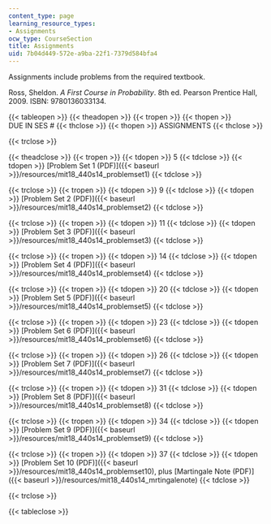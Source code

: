 ```yaml
---
content_type: page
learning_resource_types:
- Assignments
ocw_type: CourseSection
title: Assignments
uid: 7b04d449-572e-a9ba-22f1-7379d584bfa4
---
```


Assignments include problems from the required textbook.

Ross, Sheldon. _A First Course in Probability_. 8th ed. Pearson Prentice Hall, 2009. ISBN: 9780136033134.

{{< tableopen >}}
{{< theadopen >}}
{{< tropen >}}
{{< thopen >}}
DUE IN SES #
{{< thclose >}}
{{< thopen >}}
ASSIGNMENTS
{{< thclose >}}

{{< trclose >}}

{{< theadclose >}}
{{< tropen >}}
{{< tdopen >}}
5
{{< tdclose >}}
{{< tdopen >}}
[Problem Set 1 (PDF)]({{< baseurl >}}/resources/mit18_440s14_problemset1)
{{< tdclose >}}

{{< trclose >}}
{{< tropen >}}
{{< tdopen >}}
9
{{< tdclose >}}
{{< tdopen >}}
[Problem Set 2 (PDF)]({{< baseurl >}}/resources/mit18_440s14_problemset2)
{{< tdclose >}}

{{< trclose >}}
{{< tropen >}}
{{< tdopen >}}
11
{{< tdclose >}}
{{< tdopen >}}
[Problem Set 3 (PDF)]({{< baseurl >}}/resources/mit18_440s14_problemset3)
{{< tdclose >}}

{{< trclose >}}
{{< tropen >}}
{{< tdopen >}}
14
{{< tdclose >}}
{{< tdopen >}}
[Problem Set 4 (PDF)]({{< baseurl >}}/resources/mit18_440s14_problemset4)
{{< tdclose >}}

{{< trclose >}}
{{< tropen >}}
{{< tdopen >}}
20
{{< tdclose >}}
{{< tdopen >}}
[Problem Set 5 (PDF)]({{< baseurl >}}/resources/mit18_440s14_problemset5)
{{< tdclose >}}

{{< trclose >}}
{{< tropen >}}
{{< tdopen >}}
23
{{< tdclose >}}
{{< tdopen >}}
[Problem Set 6 (PDF)]({{< baseurl >}}/resources/mit18_440s14_problemset6)
{{< tdclose >}}

{{< trclose >}}
{{< tropen >}}
{{< tdopen >}}
26
{{< tdclose >}}
{{< tdopen >}}
[Problem Set 7 (PDF)]({{< baseurl >}}/resources/mit18_440s14_problemset7)
{{< tdclose >}}

{{< trclose >}}
{{< tropen >}}
{{< tdopen >}}
31
{{< tdclose >}}
{{< tdopen >}}
[Problem Set 8 (PDF)]({{< baseurl >}}/resources/mit18_440s14_problemset8)
{{< tdclose >}}

{{< trclose >}}
{{< tropen >}}
{{< tdopen >}}
34
{{< tdclose >}}
{{< tdopen >}}
[Problem Set 9 (PDF)]({{< baseurl >}}/resources/mit18_440s14_problemset9)
{{< tdclose >}}

{{< trclose >}}
{{< tropen >}}
{{< tdopen >}}
37
{{< tdclose >}}
{{< tdopen >}}
[Problem Set 10 (PDF)]({{< baseurl >}}/resources/mit18_440s14_problemset10), plus [Martingale Note (PDF)]({{< baseurl >}}/resources/mit18_440s14_mrtingalenote)
{{< tdclose >}}

{{< trclose >}}

{{< tableclose >}}
